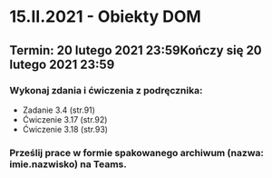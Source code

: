 # 15.II.2021 - Obiekty DOM

## Termin: 20 lutego 2021 23:59Kończy się 20 lutego 2021 23:59

### Wykonaj zdania i ćwiczenia z podręcznika:

- Zadanie 3.4 (str.91)
- Ćwiczenie 3.17 (str.92)
- Ćwiczenie 3.18 (str.93)

### Prześlij prace w formie spakowanego archiwum (nazwa: imie.nazwisko) na Teams.
